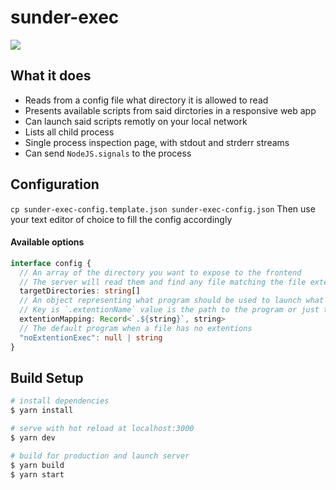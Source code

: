 # sunder-exec
![](https://cdn.cloudflare.steamstatic.com/steamcommunity/public/images/avatars/84/84207be4c0db5dd637023062494a50781a9653af_full.jpg)

## What it does
- Reads from a config file what directory it is allowed to read
- Presents available scripts from said dirctories in a responsive web app
- Can launch said scripts remotly on your local network
- Lists all child process
- Single process inspection page, with stdout and strderr streams
- Can send `NodeJS.signals` to the process

## Configuration
```cp sunder-exec-config.template.json sunder-exec-config.json```
Then use your text editor of choice to fill the config accordingly

#### Available options
```typescript
interface config {
  // An array of the directory you want to expose to the frontend
  // The server will read them and find any file matching the file extentions you configured
  targetDirectories: string[]
  // An object representing what program should be used to launch what type of files
  // Key is `.extentionName` value is the path to the program or just the shell command name
  extentionMapping: Record<`.${string}`, string>
  // The default program when a file has no extentions
  "noExtentionExec": null | string
}
```

## Build Setup

```bash
# install dependencies
$ yarn install

# serve with hot reload at localhost:3000
$ yarn dev

# build for production and launch server
$ yarn build
$ yarn start
```
